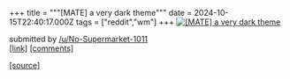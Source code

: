 +++
title = """[MATE] a very dark theme"""
date = 2024-10-15T22:40:17.000Z
tags = ["reddit","wm"]
+++
[![[MATE] a very dark theme](https://preview.redd.it/cikkscewzzud1.png?width=640&crop=smart&auto=webp&s=fe57dec78e5b14dead24be90929896ceec4e9797 "[MATE] a very dark theme")](https://www.reddit.com/r/unixporn/comments/1g4kj8k/mate_a_very_dark_theme/)

submitted by [/u/No-Supermarket-1011](https://www.reddit.com/user/No-Supermarket-1011)  
[\[link\]](https://i.redd.it/cikkscewzzud1.png) [\[comments\]](https://www.reddit.com/r/unixporn/comments/1g4kj8k/mate_a_very_dark_theme/)

[[source]](https://www.reddit.com/r/unixporn/comments/1g4kj8k/mate_a_very_dark_theme/)
